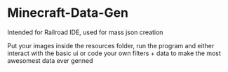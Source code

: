 # Minecraft-Data-Gen
Intended for Railroad IDE, used for mass json creation

Put your images inside the resources folder, run the program and either interact with the basic ui or code your own filters + data to make the most awesomest data ever genned
